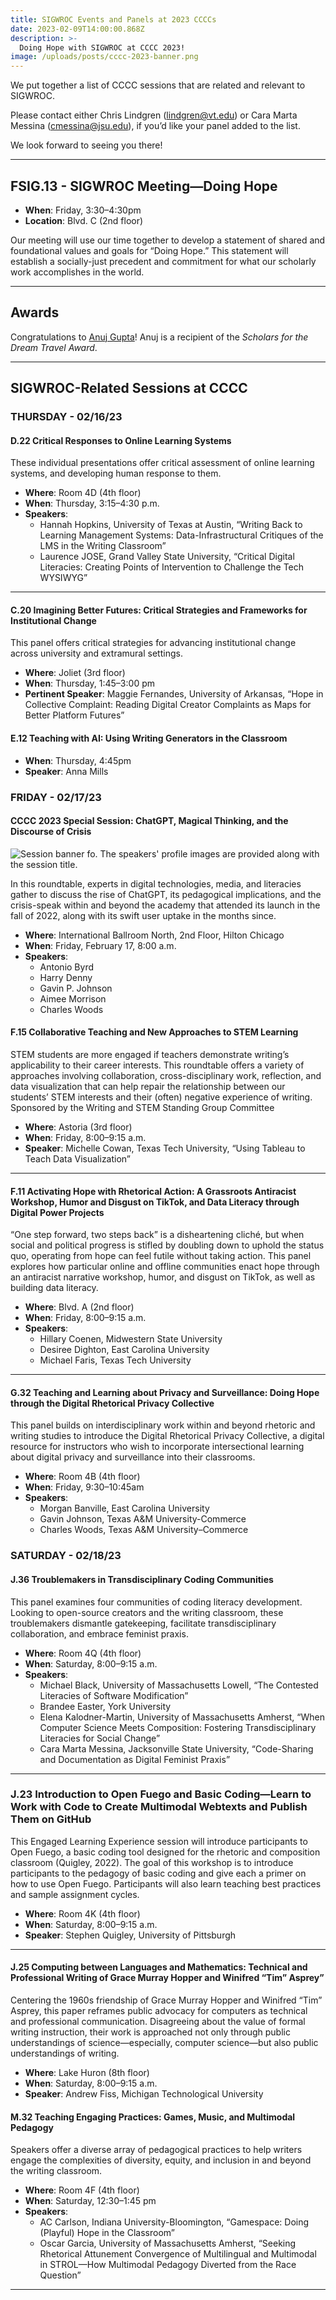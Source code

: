 ```yaml
---
title: SIGWROC Events and Panels at 2023 CCCCs
date: 2023-02-09T14:00:00.868Z
description: >-
  Doing Hope with SIGWROC at CCCC 2023!
image: /uploads/posts/cccc-2023-banner.png
---
```


We put together a list of CCCC sessions that are related and relevant to SIGWROC. 

Please contact either Chris Lindgren (lindgren@vt.edu) or Cara Marta Messina (cmessina@jsu.edu), if you’d like your panel added to the list.

We look forward to seeing you there!

<hr>

## FSIG.13 - SIGWROC Meeting—Doing Hope

- **When**: Friday, 3:30–4:30pm
- **Location**: Blvd. C (2nd floor)

Our meeting will use our time together to develop a statement of shared and foundational values and goals for “Doing Hope.” This statement will establish a socially-just precedent and commitment for what our scholarly work accomplishes in the world.

<hr>

## Awards

Congratulations to [Anuj Gupta](https://english.arizona.edu/people/anuj-gupta)! Anuj is a recipient of the *Scholars for the Dream Travel Award*.

<hr>

## SIGWROC-Related Sessions at CCCC

### THURSDAY - 02/16/23

#### D.22 Critical Responses to Online Learning Systems

These individual presentations offer critical assessment of online learning systems, and developing human response to them.

- **Where**: Room 4D (4th floor)
- **When**: Thursday, 3:15–4:30 p.m.
- **Speakers**: 
    - Hannah Hopkins, University of Texas at Austin, “Writing Back to Learning Management Systems: Data-Infrastructural Critiques of the LMS in the Writing Classroom”
    - Laurence JOSE, Grand Valley State University, “Critical Digital Literacies: Creating Points of Intervention to Challenge the Tech WYSIWYG”

<hr>

#### C.20 Imagining Better Futures: Critical Strategies and Frameworks for Institutional Change

This panel offers critical strategies for advancing institutional change across university and extramural settings.

- **Where**: Joliet (3rd floor)
- **When**: Thursday, 1:45–3:00 pm
- **Pertinent Speaker**: Maggie Fernandes, University of Arkansas, “Hope in Collective Complaint: Reading Digital Creator Complaints as Maps for Better Platform Futures”

#### E.12 Teaching with AI: Using Writing Generators in the Classroom

- **When**: Thursday, 4:45pm
- **Speaker**: Anna Mills

### FRIDAY - 02/17/23

#### CCCC 2023 Special Session: ChatGPT, Magical Thinking, and the Discourse of Crisis

<img src="/uploads/posts/cccc-2023-chatgpt.jpg" alt="Session banner fo. The speakers' profile images are provided along with the session title.">

In this roundtable, experts in digital technologies, media, and literacies gather to discuss the rise of ChatGPT, its pedagogical implications, and the crisis-speak within and beyond the academy that attended its launch in the fall of 2022, along with its swift user uptake in the months since.

- **Where**: International Ballroom North, 2nd Floor, Hilton Chicago
- **When**: Friday, February 17, 8:00 a.m. 
- **Speakers**:
    * Antonio Byrd
    * Harry Denny
    * Gavin P. Johnson
    * Aimee Morrison
    * Charles Woods

#### F.15 Collaborative Teaching and New Approaches to STEM Learning

STEM students are more engaged if teachers demonstrate writing’s applicability to their career interests. This roundtable offers a variety of approaches involving collaboration, cross-disciplinary work, reflection, and data visualization that can help repair the relationship between our students’ STEM interests and their (often) negative experience of writing. Sponsored by the Writing and STEM Standing Group Committee

- **Where**: Astoria (3rd floor)
- **When**: Friday, 8:00–9:15 a.m.
- **Speaker**: Michelle Cowan, Texas Tech University, “Using Tableau to Teach Data Visualization”

<hr>

#### F.11 Activating Hope with Rhetorical Action: A Grassroots Antiracist Workshop, Humor and Disgust on TikTok, and Data Literacy through Digital Power Projects

“One step forward, two steps back” is a disheartening cliché, but when social and political progress is stifled by doubling down to uphold the status quo, operating from hope can feel futile without taking action. This panel explores how particular online and offline communities enact hope through an antiracist narrative workshop, humor, and disgust on TikTok,
as well as building data literacy.

- **Where**: Blvd. A (2nd floor)
- **When**: Friday, 8:00–9:15 a.m.
- **Speakers**:
    - Hillary Coenen, Midwestern State University
    - Desiree Dighton, East Carolina University
    - Michael Faris, Texas Tech University

<hr>

#### G.32 Teaching and Learning about Privacy and Surveillance: Doing Hope through the Digital Rhetorical Privacy Collective

This panel builds on interdisciplinary work within and beyond rhetoric and writing studies to introduce the Digital Rhetorical Privacy Collective, a digital resource for instructors who wish to incorporate intersectional learning about digital privacy and surveillance into their classrooms.

- **Where**: Room 4B (4th floor)
- **When**: Friday, 9:30–10:45am
- **Speakers**:
    * Morgan Banville, East Carolina University
    * Gavin Johnson, Texas A&amp;M University-Commerce
    * Charles Woods, Texas A&amp;M University–Commerce

### SATURDAY - 02/18/23

#### J.36 Troublemakers in Transdisciplinary Coding Communities

This panel examines four communities of coding literacy development. Looking to open-source creators and the writing classroom, these troublemakers dismantle gatekeeping, facilitate transdisciplinary collaboration, and embrace feminist praxis.

- **Where**: Room 4Q (4th floor)
- **When**: Saturday, 8:00–9:15 a.m.
- **Speakers**: 
    - Michael Black, University of Massachusetts Lowell, “The Contested Literacies of Software Modification”
    - Brandee Easter, York University
    - Elena Kalodner-Martin, University of Massachusetts Amherst, “When Computer Science Meets Composition: Fostering Transdisciplinary Literacies for Social Change”
    - Cara Marta Messina, Jacksonville State University, “Code-Sharing and Documentation as Digital Feminist Praxis”

<hr>

### J.23 Introduction to Open Fuego and Basic Coding—Learn to Work with Code to Create Multimodal Webtexts and Publish Them on GitHub

This Engaged Learning Experience session will introduce participants to Open Fuego, a basic coding tool designed for the rhetoric and composition classroom (Quigley, 2022). The goal of this workshop is to introduce participants to the pedagogy of basic coding and give each a primer on how to use Open Fuego. Participants will also learn teaching best practices and sample assignment cycles.

- **Where**: Room 4K (4th floor)
- **When**: Saturday, 8:00–9:15 a.m.
- **Speaker**: Stephen Quigley, University of Pittsburgh

<hr>

#### J.25 Computing between Languages and Mathematics: Technical and Professional Writing of Grace Murray Hopper and Winifred “Tim” Asprey” 

Centering the 1960s friendship of Grace Murray Hopper and Winifred “Tim” Asprey, this paper reframes public advocacy for computers as technical and professional communication. Disagreeing about the value of formal writing instruction, their work is approached not only through public understandings of science—especially, computer science—but also public understandings of writing.

- **Where**: Lake Huron (8th floor)
- **When**: Saturday, 8:00–9:15 a.m.
- **Speaker**: Andrew Fiss, Michigan Technological University

#### M.32 Teaching Engaging Practices: Games, Music, and Multimodal Pedagogy

Speakers offer a diverse array of pedagogical practices to help writers engage the complexities of diversity, equity, and inclusion in and beyond the writing classroom.

- **Where**: Room 4F (4th floor)
- **When**: Saturday, 12:30–1:45 pm
- **Speakers**:
    * AC Carlson, Indiana University-Bloomington, “Gamespace: Doing (Playful) Hope in the Classroom”
    * Oscar Garcia, University of Massachusetts Amherst, “Seeking Rhetorical Attunement Convergence of Multilingual and Multimodal in STROL—How Multimodal Pedagogy Diverted from the Race Question”

<hr>

